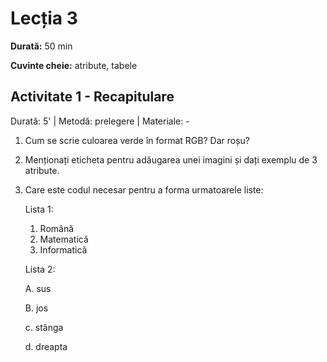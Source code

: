 # Lecția 3

**Durată:** 50 min

**Cuvinte cheie:** atribute, tabele

## Activitate 1 - Recapitulare

Durată: 5' \| Metodă: prelegere \| Materiale: -

1. Cum se scrie culoarea verde în format RGB? Dar roșu?
2. Menționați eticheta pentru adăugarea unei imagini și dați exemplu de 3 atribute.
3. Care este codul necesar pentru a forma urmatoarele liste:

   Lista 1:

   1. Română
   2. Matematică
   3. Informatică



   Lista 2:

   A. sus

   B. jos

   c. stânga

   d. dreapta











